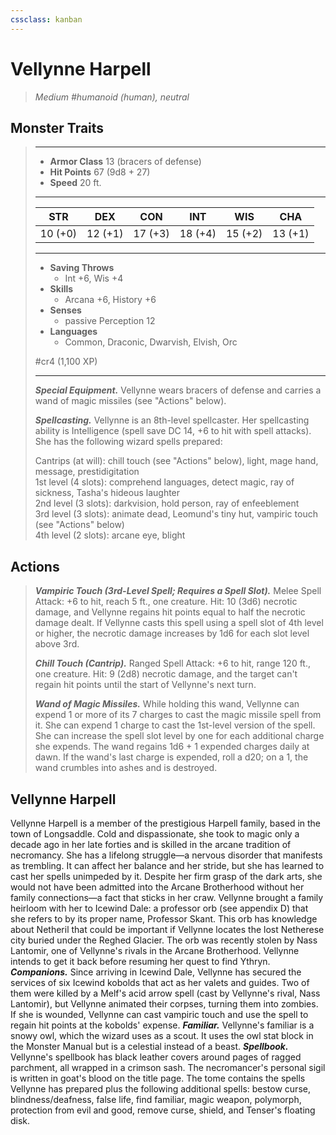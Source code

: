 ```yaml
---
cssclass: kanban
---
```


# Vellynne Harpell
>*Medium #humanoid (human), neutral*
## Monster Traits
>___
>- **Armor Class** 13 (bracers of defense)
>- **Hit Points** 67 (9d8 + 27)
>- **Speed** 20 ft.
>___
>|STR|DEX|CON|INT|WIS|CHA|
>|:---:|:---:|:---:|:---:|:---:|:---:|
>|10 (+0)|12 (+1)|17 (+3)|18 (+4)|15 (+2)|13 (+1)|
>___
>- **Saving Throws**
>	 - Int +6, Wis +4
>- **Skills**
>	 - Arcana +6, History +6
>- **Senses**
>	 - passive Perception 12
>- **Languages**
>	 - Common, Draconic, Dwarvish, Elvish, Orc
>
> #cr4 (1,100 XP)
>___
>***Special Equipment.*** Vellynne wears bracers of defense and carries a wand of magic missiles (see "Actions" below).  
>
>***Spellcasting.*** Vellynne is an 8th-level spellcaster. Her spellcasting ability is Intelligence (spell save DC 14, +6 to hit with spell attacks). She has the following wizard spells prepared:  
>
>Cantrips (at will): chill touch (see "Actions" below), light, mage hand, message, prestidigitation  
>1st level (4 slots): comprehend languages, detect magic, ray of sickness, Tasha's hideous laughter  
>2nd level (3 slots): darkvision, hold person, ray of enfeeblement  
>3rd level (3 slots): animate dead, Leomund's tiny hut, vampiric touch (see "Actions" below)  
>4th level (2 slots): arcane eye, blight  
>
## Actions
>***Vampiric Touch (3rd-Level Spell; Requires a Spell Slot).*** Melee Spell Attack: +6 to hit, reach 5 ft., one creature. Hit: 10 (3d6) necrotic damage, and Vellynne regains hit points equal to half the necrotic damage dealt. If Vellynne casts this spell using a spell slot of 4th level or higher, the necrotic damage increases by 1d6 for each slot level above 3rd.  
>
>***Chill Touch (Cantrip).*** Ranged Spell Attack: +6 to hit, range 120 ft., one creature. Hit: 9 (2d8) necrotic damage, and the target can't regain hit points until the start of Vellynne's next turn.  
>
>***Wand of Magic Missiles.*** While holding this wand, Vellynne can expend 1 or more of its 7 charges to cast the magic missile spell from it. She can expend 1 charge to cast the 1st-level version of the spell. She can increase the spell slot level by one for each additional charge she expends. The wand regains 1d6 + 1 expended charges daily at dawn. If the wand's last charge is expended, roll a d20; on a 1, the wand crumbles into ashes and is destroyed.
## Vellynne Harpell
Vellynne Harpell is a member of the prestigious Harpell family, based in the town of Longsaddle. Cold and dispassionate, she took to magic only a decade ago in her late forties and is skilled in the arcane tradition of necromancy. She has a lifelong struggle—a nervous disorder that manifests as trembling. It can affect her balance and her stride, but she has learned to cast her spells unimpeded by it.
Despite her firm grasp of the dark arts, she would not have been admitted into the Arcane Brotherhood without her family connections—a fact that sticks in her craw.
Vellynne brought a family heirloom with her to Icewind Dale: a professor orb (see appendix D) that she refers to by its proper name, Professor Skant. This orb has knowledge about Netheril that could be important if Vellynne locates the lost Netherese city buried under the Reghed Glacier. The orb was recently stolen by Nass Lantomir, one of Vellynne's rivals in the Arcane Brotherhood. Vellynne intends to get it back before resuming her quest to find Ythryn.
***Companions.*** Since arriving in Icewind Dale, Vellynne has secured the services of six Icewind kobolds that act as her valets and guides. Two of them were killed by a Melf's acid arrow spell (cast by Vellynne's rival, Nass Lantomir), but Vellynne animated their corpses, turning them into zombies.
If she is wounded, Vellynne can cast vampiric touch and use the spell to regain hit points at the kobolds' expense.
***Familiar.*** Vellynne's familiar is a snowy owl, which the wizard uses as a scout. It uses the owl stat block in the Monster Manual but is a celestial instead of a beast.
***Spellbook.*** Vellynne's spellbook has black leather covers around pages of ragged parchment, all wrapped in a crimson sash. The necromancer's personal sigil is written in goat's blood on the title page. The tome contains the spells Vellynne has prepared plus the following additional spells: bestow curse, blindness/deafness, false life, find familiar, magic weapon, polymorph, protection from evil and good, remove curse, shield, and Tenser's floating disk.
